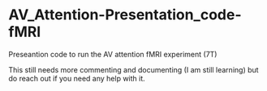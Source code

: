 # AV_Attention-Presentation_code-fMRI

Preseantion code to run the AV attention fMRI experiment (7T)

This still needs more commenting and documenting (I am still learning) but do reach out if you need any help with it.
